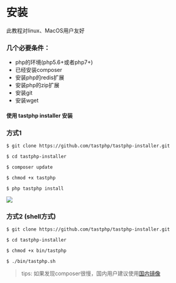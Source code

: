 # **安装**

此教程对linux、MacOS用户友好

### 几个必要条件：

* php的环境\(php5.6+或者php7+\)
* 已经安装composer
* 安装php的redis扩展
* 安装php的zip扩展
* 安装git
* 安装wget

#### 使用 tastphp installer 安装

### 方式1

```
$ git clone https://github.com/tastphp/tastphp-installer.git

$ cd tastphp-installer

$ composer update

$ chmod +x tastphp

$ php tastphp install
```

<img src="https://github.com/tastphp-lab/assets/blob/master/install/install-screen.gif?raw=true">


### 方式2 (shell方式)

```
$ git clone https://github.com/tastphp/tastphp-installer.git

$ cd tastphp-installer

$ chmod +x bin/tastphp

$ ./bin/tastphp.sh
```


> tips: 如果发现composer很慢，国内用户建议使用[国内镜像](https://pkg.phpcomposer.com/)



